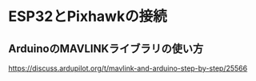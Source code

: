 # ESP32とPixhawkの接続

## ArduinoのMAVLINKライブラリの使い方  
https://discuss.ardupilot.org/t/mavlink-and-arduino-step-by-step/25566
